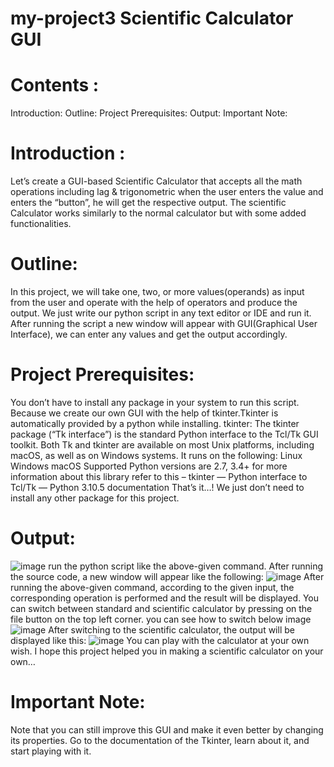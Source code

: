 # my-project3 Scientific Calculator GUI
# Contents :
 Introduction:
 Outline:
 Project Prerequisites:
 Output:
 Important Note:
 
 # Introduction :
Let’s create a GUI-based Scientific Calculator that accepts all the math operations including lag & trigonometric when the user enters the value and enters the “button”, he will get the respective output.
The scientific Calculator works similarly to the normal calculator but with some added functionalities. 

# Outline:
In this project, we will take one, two, or more values(operands) as input from the user and operate with the help of operators and produce the output. 
We just write our python script in any text editor or IDE and run it. After running the script a new window will appear with GUI(Graphical User Interface), we can enter any values and get the output accordingly.

# Project Prerequisites:
You don’t have to install any package in your system to run this script. Because we create our own GUI with the help of tkinter.Tkinter is automatically provided by a python while installing.
tkinter: The tkinter package (“Tk interface”) is the standard Python interface to the Tcl/Tk GUI toolkit. Both Tk and tkinter are available on most Unix platforms, including macOS, as well as on Windows systems.
It runs on the following:
Linux
Windows
macOS
Supported Python versions are 2.7, 3.4+
for more information about this library refer to this – tkinter — Python interface to Tcl/Tk — Python 3.10.5 documentation
 That’s it…! We just don’t need to install any other package for this project.
 
 # Output:
 ![image](https://github.com/sudheerreddyneeluru/my-project3/assets/150502653/4b507102-1edb-4d5e-9028-4945527e702d)
 run the python script like the above-given command.
After running the source code, a new window will appear like the following:
![image](https://github.com/sudheerreddyneeluru/my-project3/assets/150502653/452544f8-e0e2-4cc4-8583-84cd16455b8e)
After running the above-given command, according to the given input, the corresponding operation is performed and the result will be displayed.
You can switch between standard and scientific calculator by pressing on the file button on the top left corner. 
you can see how to switch below image
![image](https://github.com/sudheerreddyneeluru/my-project3/assets/150502653/de0ef04b-4380-4c0c-a0ff-9834755a71f8)
After switching to the scientific calculator, the output will be displayed like this:
![image](https://github.com/sudheerreddyneeluru/my-project3/assets/150502653/d2db4ff0-2be6-4ad6-a512-71a0dff9e8d9)
You can play with the calculator at your own wish.
I hope this project helped you in making a scientific calculator on your own…
# Important Note:
Note that you can still improve this GUI and make it even better by changing its properties.
Go to the documentation of the Tkinter, learn about it, and start playing with it.





